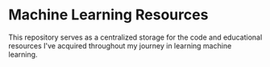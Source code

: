 # Machine Learning Resources

This repository serves as a centralized storage for the code and educational resources I've acquired throughout my journey in learning machine learning.
